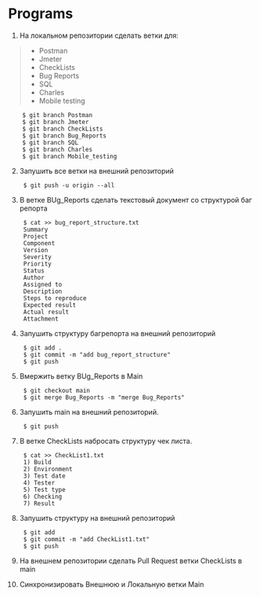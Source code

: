 # Programs

1. На локальном репозитории сделать ветки для:
>- Postman
>- Jmeter
>- CheckLists
>- Bug Reports
>- SQL
>- Charles
>- Mobile testing

        $ git branch Postman
        $ git branch Jmeter
        $ git branch CheckLists
        $ git branch Bug_Reports
        $ git branch SQL
        $ git branch Charles
        $ git branch Mobile_testing

2. Запушить все ветки на внешний репозиторий

        $ git push -u origin --all

3. В ветке BUg_Reports сделать текстовый документ со структурой баг репорта

        $ cat >> bug_report_structure.txt
        Summary
        Project
        Component
        Version
        Severity
        Priority
        Status
        Author
        Assigned to
        Description
        Steps to reproduce
        Expected result
        Actual result
        Attachment

4. Запушить структуру багрепорта на внешний репозиторий

        $ git add .
        $ git commit -m "add bug_report_structure"
        $ git push

5. Вмержить ветку BUg_Reports в Main

        $ git checkout main
        $ git merge Bug_Reports -m "merge Bug_Reports"

6. Запушить main на внешний репозиторий.

        $ git push

7. В ветке CheckLists набросать структуру чек листа.

        $ cat >> CheckList1.txt
        1) Build
        2) Environment
        3) Test date
        4) Tester
        5) Test type
        6) Checking
        7) Result

8. Запушить структуру на внешний репозиторий

        $ git add
        $ git commit -m "add CheckList1.txt"
        $ git push

9. На внешнем репозитории сделать Pull Request ветки CheckLists в main



10. Синхронизировать Внешнюю и Локальную ветки Main

